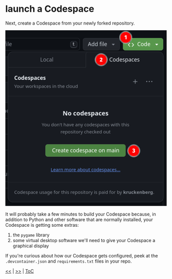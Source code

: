 # launch a Codespace

Next, create a Codespace from your newly forked repository.

![create a Codespace](../images/codespace.png)

It will probably take a few minutes to build your Codespace because, in addition
to Python and other software that are normally installed, your Codespace is
getting some extras:

1. the `pygame` library
2. some virtual desktop software we'll need to give your Codespace a graphical
   display

If you're curious about how our Codespace gets configured, peek at the
`.devcontainer.json` and `requirements.txt` files in your repo.

[<<](guide_007.md) | [>>](guide_009.md) | [ToC](toc.md)
